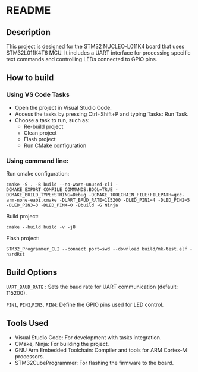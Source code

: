 # README

## Description

This project is designed for the STM32 NUCLEO-L011K4 board that uses STM32L011K4T6 MCU. It includes a UART interface for processing specific text commands and controlling LEDs connected to GPIO pins.

## How to build

### Using VS Code Tasks
- Open the project in Visual Studio Code.
- Access the tasks by pressing Ctrl+Shift+P and typing Tasks: Run Task.
- Choose a task to run, such as:
    - Re-build project
    - Clean project
    - Flash project
    - Run CMake configuration

### Using command line:

Run cmake configuration:

`cmake -S . -B build --no-warn-unused-cli -DCMAKE_EXPORT_COMPILE_COMMANDS:BOOL=TRUE -DCMAKE_BUILD_TYPE:STRING=Debug -DCMAKE_TOOLCHAIN_FILE:FILEPATH=gcc-arm-none-eabi.cmake -DUART_BAUD_RATE=115200 -DLED_PIN1=4 -DLED_PIN2=5 -DLED_PIN3=3 -DLED_PIN4=0 -Bbuild -G Ninja`

Build project:

`cmake --build build -v -j8`

Flash project:

`STM32_Programmer_CLI --connect port=swd --download build/mk-test.elf -hardRst`


## Build Options

`UART_BAUD_RATE` : Sets the baud rate for UART communication (default: 115200).

`PIN1`, `PIN2`,`PIN3`, `PIN4`: Define the GPIO pins used for LED control.

## Tools Used
- Visual Studio Code: For development with tasks integration.
- CMake, Ninja: For building the project.
- GNU Arm Embedded Toolchain: Compiler and tools for ARM Cortex-M processors.
- STM32CubeProgrammer: For flashing the firmware to the board.